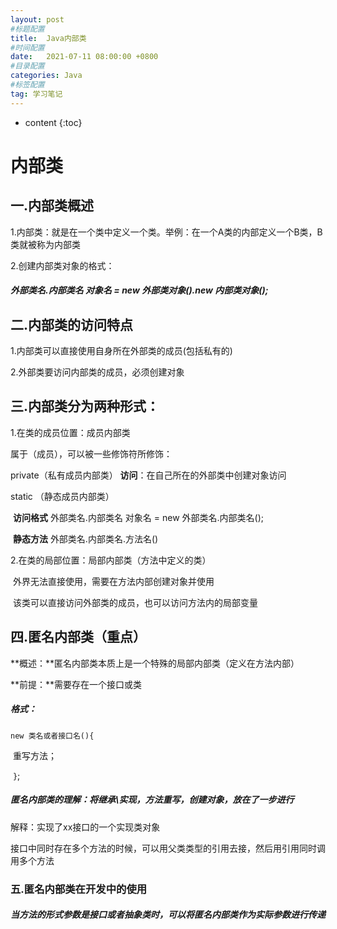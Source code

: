 ```yaml
---
layout: post
#标题配置
title:  Java内部类
#时间配置
date:   2021-07-11 08:00:00 +0800
#目录配置
categories: Java
#标签配置
tag: 学习笔记
---
```


* content
{:toc}





# 内部类

## 一.内部类概述

1.内部类：就是在一个类中定义一个类。举例：在一个A类的内部定义一个B类，B类就被称为内部类

2.创建内部类对象的格式：

##### 外部类名.内部类名 对象名 = new 外部类对象().new 内部类对象();

## 二.内部类的访问特点

1.内部类可以直接使用自身所在外部类的成员(包括私有的)

2.外部类要访问内部类的成员，必须创建对象

## 三.内部类分为两种形式：

1.在类的成员位置：成员内部类

属于（成员），可以被一些修饰符所修饰：

private（私有成员内部类）      **访问**：在自己所在的外部类中创建对象访问

static   （静态成员内部类）      

​			**访问格式**  外部类名.内部类名 对象名 = new 外部类名.内部类名();

​			**静态方法**  外部类名.内部类名.方法名()

2.在类的局部位置：局部内部类（方法中定义的类）

​		外界无法直接使用，需要在方法内部创建对象并使用

​		该类可以直接访问外部类的成员，也可以访问方法内的局部变量

## 四.匿名内部类（重点）

**概述：**匿名内部类本质上是一个特殊的局部内部类（定义在方法内部）

**前提：**需要存在一个接口或类

##### 格式： 

`new 类名或者接口名(){`

​			重写方法；

​	`}`;

##### 匿名内部类的理解：将继承\实现，方法重写，创建对象，放在了一步进行

解释：实现了xx接口的一个实现类对象

接口中同时存在多个方法的时候，可以用父类类型的引用去接，然后用引用同时调用多个方法

### 五.匿名内部类在开发中的使用

##### 当方法的形式参数是接口或者抽象类时，可以将匿名内部类作为实际参数进行传递

